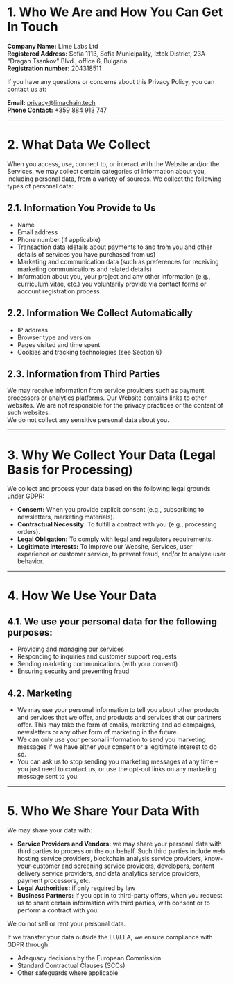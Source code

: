 # 1. Who We Are and How You Can Get In Touch

**Company Name:** Lime Labs Ltd  
**Registered Address:** Sofia 1113, Sofia Municipality, Iztok District, 23A "Dragan Tsankov" Blvd., office 6, Bulgaria  
**Registration number:** 204318511

If you have any questions or concerns about this Privacy Policy, you can contact us at:

**Email:** [privacy@limachain.tech](mailto:privacy@limachain.tech)  
**Phone Contact:** [+359 884 913 747](tel:+359884913747)

---

# 2. What Data We Collect

When you access, use, connect to, or interact with the Website and/or the Services, we may collect certain categories of information about you, including personal data, from a variety of sources. We collect the following types of personal data:

## 2.1. Information You Provide to Us

- Name
- Email address
- Phone number (if applicable)
- Transaction data (details about payments to and from you and other details of services you have purchased from us)
- Marketing and communication data (such as preferences for receiving marketing communications and related details)
- Information about you, your project and any other information (e.g., curriculum vitae, etc.) you voluntarily provide via contact forms or account registration process.

## 2.2. Information We Collect Automatically

- IP address
- Browser type and version
- Pages visited and time spent
- Cookies and tracking technologies (see Section 6)

## 2.3. Information from Third Parties

We may receive information from service providers such as payment processors or analytics platforms. Our Website contains links to other websites. We are not responsible for the privacy practices or the content of such websites.  
We do not collect any sensitive personal data about you.

---

# 3. Why We Collect Your Data (Legal Basis for Processing)

We collect and process your data based on the following legal grounds under GDPR:

- **Consent:** When you provide explicit consent (e.g., subscribing to newsletters, marketing materials).
- **Contractual Necessity:** To fulfill a contract with you (e.g., processing orders).
- **Legal Obligation:** To comply with legal and regulatory requirements.
- **Legitimate Interests:** To improve our Website, Services, user experience or customer service, to prevent fraud, and/or to analyze user behavior.

---

# 4. How We Use Your Data

## 4.1. We use your personal data for the following purposes:

- Providing and managing our services
- Responding to inquiries and customer support requests
- Sending marketing communications (with your consent)
- Ensuring security and preventing fraud

## 4.2. Marketing

- We may use your personal information to tell you about other products and services that we offer, and products and services that our partners offer. This may take the form of emails, marketing and ad campaigns, newsletters or any other form of marketing in the future.
- We can only use your personal information to send you marketing messages if we have either your consent or a legitimate interest to do so.
- You can ask us to stop sending you marketing messages at any time – you just need to contact us, or use the opt-out links on any marketing message sent to you.

---

# 5. Who We Share Your Data With

We may share your data with:

- **Service Providers and Vendors:** we may share your personal data with third parties to process on the our behalf. Such third parties include web hosting service providers, blockchain analysis service providers, know-your-customer and screening service providers, developers, content delivery service providers, and data analytics service providers, payment processors, etc.
- **Legal Authorities:** if only required by law
- **Business Partners:** If you opt in to third-party offers, when you request us to share certain information with third parties, with consent or to perform a contract with you.

We do not sell or rent your personal data.

If we transfer your data outside the EU/EEA, we ensure compliance with GDPR through:

- Adequacy decisions by the European Commission
- Standard Contractual Clauses (SCCs)
- Other safeguards where applicable
